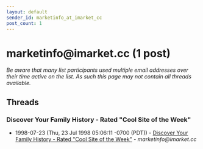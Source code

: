 ```yaml
---
layout: default
sender_id: marketinfo_at_imarket_cc
post_count: 1
---
```


# marketinfo<span>@</span>imarket.cc (1 post)

_Be aware that many list participants used multiple email addresses over their time active on the list. As such this page may not contain all threads available._

## Threads

### Discover Your Family History - Rated "Cool Site of the Week"
+ 1998-07-23 (Thu, 23 Jul 1998 05:06:11 -0700 (PDT)) - [Discover Your Family History - Rated "Cool Site of the Week"](/archive/1998/07/2502cf3bca77e31d9e1cf6029d71bb198e0aad586c55c8f82f36495cbf8dfaaf) - _marketinfo@imarket.cc_

